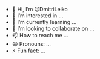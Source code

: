 - 👋 Hi, I’m @DmitriLeiko
- 👀 I’m interested in ...
- 🌱 I’m currently learning ...
- 💞️ I’m looking to collaborate on ...
- 📫 How to reach me ...
- 😄 Pronouns: ...
- ⚡ Fun fact: ...

<!---
DmitriLeiko/DmitriLeiko is a ✨ special ✨ repository because its `README.md` (this file) appears on your GitHub profile.
You can click the Preview link to take a look at your changes.
--->
